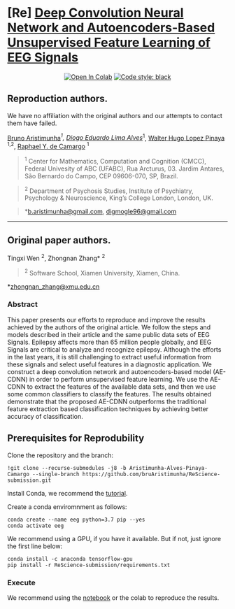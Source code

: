 # [Re] [Deep Convolution Neural Network and Autoencoders-Based Unsupervised Feature Learning of EEG Signals](https://doi.org/10.1109/ACCESS.2018.2833746)

<p align="center">
<a href="https://colab.research.google.com/gist/bruAristimunha/351cf17d387f03078981f8b45e720872/jupyter_paper_re-deep-convolution-neural-network-and-autoencoders-based-unsupervised-feature-learning-of-eeg-signals.ipynb" target="_parent"><img src="https://colab.research.google.com/assets/colab-badge.svg" alt="Open In Colab"/></a>
<a href="https://github.com/psf/black"><img alt="Code style: black" src="https://img.shields.io/badge/code%20style-black-000000.svg"></a>
</p>

## Reproduction authors.

We have no affiliation with the original authors and our attempts to contact them have failed.

[Bruno Aristimunha](https://github.com/bruAristimunha)*<sup>1</sup>, [Diogo Eduardo Lima Alves](https://github.com/DiogoEduardo)*<sup>1</sup>, [Walter Hugo Lopez Pinaya](https://github.com/warvito) <sup>1,2</sup>, [Raphael Y. de Camargo](https://rycamargo.wixsite.com) <sup>1</sup>

> <sup>1</sup> Center for Mathematics, Computation and Cognition (CMCC), Federal Univesity of ABC (UFABC), Rua Arcturus, 03. Jardim Antares, São Bernardo do Campo, CEP 09606-070, SP, Brazil.

> <sup>2</sup> Department of Psychosis Studies, Institute of Psychiatry, Psychology & Neuroscience, King’s College London, London, UK.

>*b.aristimunha@gmail.com, digmogle96@gmail.com

---

## Original paper authors.

Tingxi Wen <sup>2</sup>, Zhongnan Zhang* <sup>2</sup>

> <sup>2</sup> Software School, Xiamen University, Xiamen, China.

*zhongnan_zhang@xmu.edu.cn


### Abstract


This paper presents our efforts to reproduce and improve the results achieved by the authors of the original article. We follow the steps and models described in their article and the same public data sets of EEG Signals. Epilepsy affects more than 65 million people globally, and EEG Signals are critical to analyze and recognize epilepsy. Although the efforts in the last years, it is still challenging to extract useful information from these signals and select useful features in a diagnostic application. We construct a deep convolution network and autoencoders-based model (AE-CDNN) in order to perform unsupervised feature learning. We use the AE-CDNN to extract the features of the available data sets, and then we use some common classifiers to classify the features. The results obtained demonstrate that the proposed AE-CDNN outperforms the traditional feature extraction based classification techniques by achieving better accuracy of classification.


## Prerequisites for Reprodubility

Clone the repository and the branch:

```shell
!git clone --recurse-submodules -j8 -b Aristimunha-Alves-Pinaya-Camargo --single-branch https://github.com/bruAristimunha/ReScience-submission.git 
```

Install Conda, we recommend the [tutorial](https://docs.conda.io/projects/conda/en/latest/user-guide/install/index.html).

Create a conda enviromnment as follows:

```shell
conda create --name eeg python=3.7 pip --yes
conda activate eeg
```
We recommend using a GPU, if you have it available. But if not, just ignore the first line below:

```shell
conda install -c anaconda tensorflow-gpu 
pip install -r ReScience-submission/requirements.txt
```

### Execute

We recommend using the [notebook](https://github.com/bruAristimunha/ReScience-submission/blob/Aristimunha-Alves-Pinaya-Camargo/notebook/Jupyter_Paper_Re_Deep_Convolution_Neural_Network_and_Autoencoders_Based_Unsupervised_Feature_Learning_of_EEG_Signals.ipynb) or the colab to reproduce the results.
